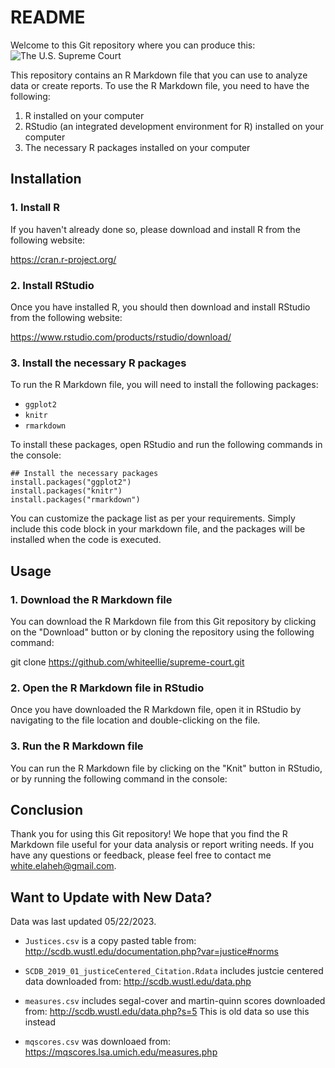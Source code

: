# README

Welcome to this Git repository where you can produce this: 
![The U.S. Supreme Court](https://github.com/whiteellie/supreme-court/blob/master/outputs/mean_mq_scores.png)


This repository contains an R Markdown file that you can use to analyze data or create reports. To use the R Markdown file, you need to have the following:

1. R installed on your computer
2. RStudio (an integrated development environment for R) installed on your computer
3. The necessary R packages installed on your computer

## Installation

### 1. Install R

If you haven't already done so, please download and install R from the following website:

https://cran.r-project.org/

### 2. Install RStudio

Once you have installed R, you should then download and install RStudio from the following website:

https://www.rstudio.com/products/rstudio/download/

### 3. Install the necessary R packages

To run the R Markdown file, you will need to install the following packages:

- `ggplot2`
- `knitr`
- `rmarkdown`

To install these packages, open RStudio and run the following commands in the console:

```
## Install the necessary packages
install.packages("ggplot2")
install.packages("knitr")
install.packages("rmarkdown")
``` 

You can customize the package list as per your requirements. Simply include this code block in your markdown file, and the packages will be installed when the code is executed.

## Usage

### 1. Download the R Markdown file

You can download the R Markdown file from this Git repository by clicking on the "Download" button or by cloning the repository using the following command:

git clone https://github.com/whiteellie/supreme-court.git


### 2. Open the R Markdown file in RStudio

Once you have downloaded the R Markdown file, open it in RStudio by navigating to the file location and double-clicking on the file.

### 3. Run the R Markdown file

You can run the R Markdown file by clicking on the "Knit" button in RStudio, or by running the following command in the console:


## Conclusion

Thank you for using this Git repository! We hope that you find the R Markdown file useful for your data analysis or report writing needs. If you have any questions or feedback, please feel free to contact me white.elaheh@gmail.com.


## Want to Update with New Data?

Data was last updated 05/22/2023.

* `Justices.csv` is a copy pasted table from: http://scdb.wustl.edu/documentation.php?var=justice#norms

* `SCDB_2019_01_justiceCentered_Citation.Rdata` includes justcie centered data downloaded from: http://scdb.wustl.edu/data.php

* `measures.csv` includes segal-cover and martin-quinn scores downloaded from: http://scdb.wustl.edu/data.php?s=5
This is old data so use this instead 

* `mqscores.csv` was downloaed from: https://mqscores.lsa.umich.edu/measures.php

